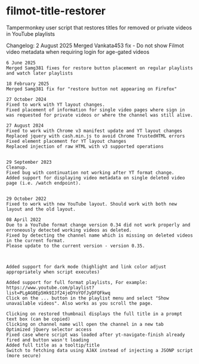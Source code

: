 # filmot-title-restorer
Tampermonkey user script that restores titles for removed or private videos in YouTube playlists


Changelog:
    2 August 2025
    Merged Vankata453 fix - Do not show Filmot video metadata when requiring login for age-gated videos
    
    6 June 2025
    Merged Samg381 fixes for restore button placement on regular playlists and watch later playlists
    
    18 February 2025
    Merged Samg381 fix for "restore button not appearing on Firefox"
    
    27 October 2024
    Fixed to work with YT layout changes.
    Fixed placement of information for single video pages where sign in was requested for private videos or where the channel was still alive.
 
    27 August 2024
    Fixed to work with Chrome v3 manifest update and YT layout changes
    Replaced jquery with cash.min.js to avoid Chrome TrustedHTML errors
    Fixed element placement for YT layout changes
    Replaced injection of raw HTML with v3 supported operations


    29 September 2023
    Cleanup.
    Fixed bug with continuation not working after YT format change.
    Added support for displaying video metadata on single deleted video page (i.e. /watch endpoint).


    29 October 2022
    Fixed to work with new YouTube layout. Should work with both new layout and the old layout.
    
    08 April 2022
    Due to a YouTube format change version 0.34 did not work properly and erroneously detected working videos as deleted.
    Fixed by detecting the channel name which is missing on deleted videos in the current format.
    Please update to the current version - version 0.35.



    Added support for dark mode (highlight and link color adjust appropriately when script executes)
    
    Added support for full format playlists, For example: https://www.youtube.com/playlist?list=PLgAG0Ep5Hk9IJf24jeDYoYOfJyDFQFkwq
    Click on the ... button in the playlist menu and select "Show unavailable videos". Also works as you scroll the page.
    
    Clicking on restored thumbnail displays the full title in a prompt text box (can be copied)
    Clicking on channel name will open the channel in a new tab
    Optimized jQuery selector access
    Fixed case where script was loaded after yt-navigate-finish already fired and button wasn't loading
    Added full title as a tooltip/title
    Switch to fetching data using AJAX instead of injecting a JSONP script (more secure)
    

